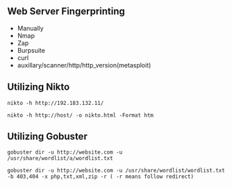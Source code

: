 ## Web Server Fingerprinting
- Manually
- Nmap
- Zap
- Burpsuite
- curl
- auxillary/scanner/http/http_version(metasploit)

## Utilizing Nikto 
```
nikto -h http://192.183.132.11/
```
```
nikto -h http://host/ -o nikto.html -Format htm
```

## Utilizing Gobuster
```
gobuster dir -u http://website.com -u /usr/share/wordlist/a/wordlist.txt
```
```
gobuster dir -u http://website.com -u /usr/share/wordlist/wordlist.txt -b 403,404 -x php,txt,xml,zip -r ( -r means follow redirect)
```
